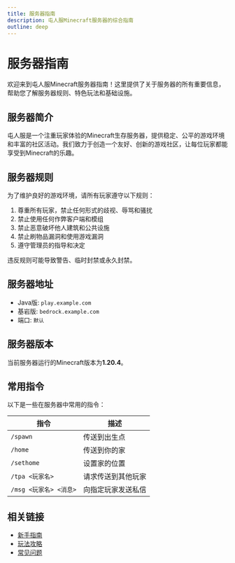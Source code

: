 ```yaml
---
title: 服务器指南
description: 屯人服Minecraft服务器的综合指南
outline: deep
---
```


# 服务器指南

欢迎来到屯人服Minecraft服务器指南！这里提供了关于服务器的所有重要信息，帮助您了解服务器规则、特色玩法和基础设施。

## 服务器简介

屯人服是一个注重玩家体验的Minecraft生存服务器，提供稳定、公平的游戏环境和丰富的社区活动。我们致力于创造一个友好、创新的游戏社区，让每位玩家都能享受到Minecraft的乐趣。

## 服务器规则

为了维护良好的游戏环境，请所有玩家遵守以下规则：

1. 尊重所有玩家，禁止任何形式的歧视、辱骂和骚扰
2. 禁止使用任何作弊客户端和模组
3. 禁止恶意破坏他人建筑和公共设施
4. 禁止刷物品漏洞和使用游戏漏洞
5. 遵守管理员的指导和决定

违反规则可能导致警告、临时封禁或永久封禁。

## 服务器地址

- Java版: `play.example.com`
- 基岩版: `bedrock.example.com`
- 端口: `默认`

## 服务器版本

当前服务器运行的Minecraft版本为**1.20.4**。

## 常用指令

以下是一些在服务器中常用的指令：

| 指令 | 描述 |
| --- | --- |
| `/spawn` | 传送到出生点 |
| `/home` | 传送到你的家 |
| `/sethome` | 设置家的位置 |
| `/tpa <玩家名>` | 请求传送到其他玩家 |
| `/msg <玩家名> <消息>` | 向指定玩家发送私信 |

## 相关链接

- [新手指南](/guide/getting-started.md)
- [玩法攻略](/gameplay/index.md)
- [常见问题](/faq/index.md)